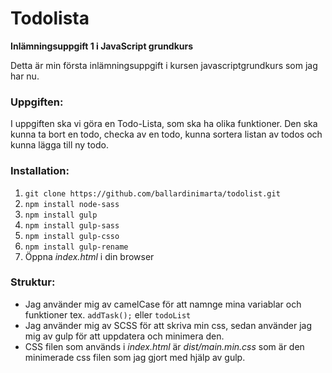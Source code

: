 # Todolista #

**Inlämningsuppgift 1 i JavaScript grundkurs**

Detta är min första inlämningsuppgift i kursen javascriptgrundkurs som jag har nu. 

### Uppgiften: ###

I uppgiften ska vi göra en Todo-Lista, som ska ha olika funktioner.
Den ska kunna ta bort en todo, checka av en todo, kunna sortera listan av todos och kunna lägga till ny todo.


### Installation: ###

1. `git clone https://github.com/ballardinimarta/todolist.git`
2. `npm install node-sass`
3. `npm install gulp`
4. `npm install gulp-sass`
5. `npm install gulp-csso`
6. `npm install gulp-rename`
7. Öppna *index.html* i din browser

### Struktur: ###

* Jag använder mig av camelCase för att namnge mina variablar och funktioner tex. `addTask();` eller `todoList`
* Jag använder mig av SCSS för att skriva min css, sedan använder jag mig av gulp för att uppdatera och minimera den.
* CSS filen som används i *index.html* är *dist/main.min.css* som är den minimerade css filen som jag gjort med hjälp av gulp.

